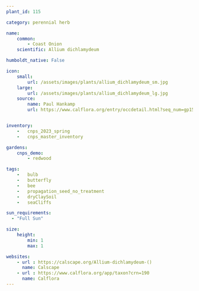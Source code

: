 ```yaml
---
plant_id: 115

category: perennial herb

name: 
    common:  
        - Coast Onion
    scientific: Allium dichlamydeum

humboldt_native: False

icon: 
    small: 
        url: /assets/images/plants/allium_dichlamydeum_sm.jpg 
    large: 
        url: /assets/images/plants/allium_dichlamydeum_lg.jpg 
    source: 
        name: Paul Hankamp 
        url: https://www.calflora.org/entry/occdetail.html?seq_num=gp15806 


inventory: 
    -   cnps_2023_spring
    -   cnps_master_inventory

gardens: 
    cnps_demo:
        - redwood

tags:  
    -   bulb
    -   butterfly
    -   bee 
    -   propagation_seed_no_treatment
    -   dryClaySoil
    -   seaCliffs

sun_requirements:
  - "Full Sun"

size:
    height: 
        min: 1
        max: 1

websites:
    - url : https://calscape.org/Allium-dichlamydeum-()
      name: Calscape
    - url : https://www.calflora.org/app/taxon?crn=190
      name: Calflora
---
```

